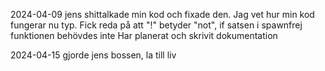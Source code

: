 2024-04-09
jens shittalkade min kod och fixade den.
Jag vet hur min kod fungerar nu typ. Fick reda på att "!" betyder "not", if satsen i spawnfrej funktionen behövdes inte
Har planerat och skrivit dokumentation 

2024-04-15
gjorde jens bossen, la till liv